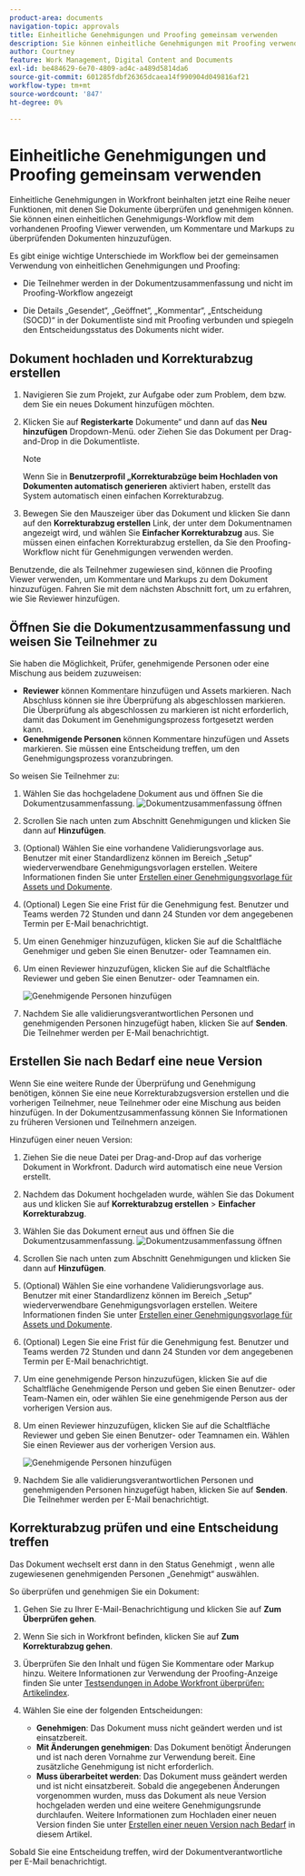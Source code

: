 ```yaml
---
product-area: documents
navigation-topic: approvals
title: Einheitliche Genehmigungen und Proofing gemeinsam verwenden
description: Sie können einheitliche Genehmigungen mit Proofing verwenden.
author: Courtney
feature: Work Management, Digital Content and Documents
exl-id: be484629-6e70-4809-ad4c-a489d5814da6
source-git-commit: 601285fdbf26365dcaea14f990904d049816af21
workflow-type: tm+mt
source-wordcount: '847'
ht-degree: 0%

---
```


# Einheitliche Genehmigungen und Proofing gemeinsam verwenden

Einheitliche Genehmigungen in Workfront beinhalten jetzt eine Reihe neuer Funktionen, mit denen Sie Dokumente überprüfen und genehmigen können. Sie können einen einheitlichen Genehmigungs-Workflow mit dem vorhandenen Proofing Viewer verwenden, um Kommentare und Markups zu überprüfenden Dokumenten hinzuzufügen.

Es gibt einige wichtige Unterschiede im Workflow bei der gemeinsamen Verwendung von einheitlichen Genehmigungen und Proofing:

* Die Teilnehmer werden in der Dokumentzusammenfassung und nicht im Proofing-Workflow angezeigt

* Die Details „Gesendet“, „Geöffnet“, „Kommentar“, „Entscheidung (SOCD)“ in der Dokumentliste sind mit Proofing verbunden und spiegeln den Entscheidungsstatus des Dokuments nicht wider.

## Dokument hochladen und Korrekturabzug erstellen

1. Navigieren Sie zum Projekt, zur Aufgabe oder zum Problem, dem bzw. dem Sie ein neues Dokument hinzufügen möchten.
1. Klicken Sie auf **Registerkarte** Dokumente“ und dann auf das **Neu hinzufügen** Dropdown-Menü.
oder
Ziehen Sie das Dokument per Drag-and-Drop in die Dokumentliste.

   >[!NOTE]
   >
   >Wenn Sie in **Benutzerprofil „Korrekturabzüge beim Hochladen von Dokumenten automatisch generieren** aktiviert haben, erstellt das System automatisch einen einfachen Korrekturabzug.

1. Bewegen Sie den Mauszeiger über das Dokument und klicken Sie dann auf den **Korrekturabzug erstellen** Link, der unter dem Dokumentnamen angezeigt wird, und wählen Sie **Einfacher Korrekturabzug** aus. Sie müssen einen einfachen Korrekturabzug erstellen, da Sie den Proofing-Workflow nicht für Genehmigungen verwenden werden.

Benutzende, die als Teilnehmer zugewiesen sind, können die Proofing Viewer verwenden, um Kommentare und Markups zu dem Dokument hinzuzufügen. Fahren Sie mit dem nächsten Abschnitt fort, um zu erfahren, wie Sie Reviewer hinzufügen.

## Öffnen Sie die Dokumentzusammenfassung und weisen Sie Teilnehmer zu

Sie haben die Möglichkeit, Prüfer, genehmigende Personen oder eine Mischung aus beidem zuzuweisen:

* **Reviewer** können Kommentare hinzufügen und Assets markieren. Nach Abschluss können sie ihre Überprüfung als abgeschlossen markieren. Die Überprüfung als abgeschlossen zu markieren ist nicht erforderlich, damit das Dokument im Genehmigungsprozess fortgesetzt werden kann.
* **Genehmigende Personen** können Kommentare hinzufügen und Assets markieren. Sie müssen eine Entscheidung treffen, um den Genehmigungsprozess voranzubringen.

So weisen Sie Teilnehmer zu:

1. Wählen Sie das hochgeladene Dokument aus und öffnen Sie die Dokumentzusammenfassung.
   ![Dokumentzusammenfassung öffnen](assets/open-doc-summary.png)

1. Scrollen Sie nach unten zum Abschnitt Genehmigungen und klicken Sie dann auf **Hinzufügen**.

1. (Optional) Wählen Sie eine vorhandene Validierungsvorlage aus. Benutzer mit einer Standardlizenz können im Bereich „Setup“ wiederverwendbare Genehmigungsvorlagen erstellen. Weitere Informationen finden Sie unter [Erstellen einer Genehmigungsvorlage für Assets und Dokumente](/help/quicksilver/review-and-approve-work/document-reviews-and-approvals/manage-document-approvals/create-approval-template.md).

1. (Optional) Legen Sie eine Frist für die Genehmigung fest. Benutzer und Teams werden 72 Stunden und dann 24 Stunden vor dem angegebenen Termin per E-Mail benachrichtigt.

1. Um einen Genehmiger hinzuzufügen, klicken Sie auf die Schaltfläche Genehmiger und geben Sie einen Benutzer- oder Teamnamen ein.

1. Um einen Reviewer hinzuzufügen, klicken Sie auf die Schaltfläche Reviewer und geben Sie einen Benutzer- oder Teamnamen ein.

   ![Genehmigende Personen hinzufügen](assets/add-approvers.png)

1. Nachdem Sie alle validierungsverantwortlichen Personen und genehmigenden Personen hinzugefügt haben, klicken Sie auf **Senden**. Die Teilnehmer werden per E-Mail benachrichtigt.

## Erstellen Sie nach Bedarf eine neue Version

Wenn Sie eine weitere Runde der Überprüfung und Genehmigung benötigen, können Sie eine neue Korrekturabzugsversion erstellen und die vorherigen Teilnehmer, neue Teilnehmer oder eine Mischung aus beiden hinzufügen. In der Dokumentzusammenfassung können Sie Informationen zu früheren Versionen und Teilnehmern anzeigen.

Hinzufügen einer neuen Version:

1. Ziehen Sie die neue Datei per Drag-and-Drop auf das vorherige Dokument in Workfront. Dadurch wird automatisch eine neue Version erstellt.

1. Nachdem das Dokument hochgeladen wurde, wählen Sie das Dokument aus und klicken Sie auf **Korrekturabzug erstellen** > **Einfacher Korrekturabzug**.

1. Wählen Sie das Dokument erneut aus und öffnen Sie die Dokumentzusammenfassung.
   ![Dokumentzusammenfassung öffnen](assets/open-doc-summary.png)

1. Scrollen Sie nach unten zum Abschnitt Genehmigungen und klicken Sie dann auf **Hinzufügen**.

1. (Optional) Wählen Sie eine vorhandene Validierungsvorlage aus. Benutzer mit einer Standardlizenz können im Bereich „Setup“ wiederverwendbare Genehmigungsvorlagen erstellen. Weitere Informationen finden Sie unter [Erstellen einer Genehmigungsvorlage für Assets und Dokumente](/help/quicksilver/review-and-approve-work/document-reviews-and-approvals/manage-document-approvals/create-approval-template.md).

1. (Optional) Legen Sie eine Frist für die Genehmigung fest. Benutzer und Teams werden 72 Stunden und dann 24 Stunden vor dem angegebenen Termin per E-Mail benachrichtigt.

1. Um eine genehmigende Person hinzuzufügen, klicken Sie auf die Schaltfläche Genehmigende Person und geben Sie einen Benutzer- oder Team-Namen ein, oder wählen Sie eine genehmigende Person aus der vorherigen Version aus.

1. Um einen Reviewer hinzuzufügen, klicken Sie auf die Schaltfläche Reviewer und geben Sie einen Benutzer- oder Teamnamen ein. Wählen Sie einen Reviewer aus der vorherigen Version aus.

   ![Genehmigende Personen hinzufügen](assets/add-approvers.png)

1. Nachdem Sie alle validierungsverantwortlichen Personen und genehmigenden Personen hinzugefügt haben, klicken Sie auf **Senden**. Die Teilnehmer werden per E-Mail benachrichtigt.

<!-- add info about reusing previous participants once released -->


## Korrekturabzug prüfen und eine Entscheidung treffen

Das Dokument wechselt erst dann in den Status Genehmigt , wenn alle zugewiesenen genehmigenden Personen „Genehmigt“ auswählen.

So überprüfen und genehmigen Sie ein Dokument:

1. Gehen Sie zu Ihrer E-Mail-Benachrichtigung und klicken Sie auf **Zum Überprüfen gehen**.

1. Wenn Sie sich in Workfront befinden, klicken Sie auf **Zum Korrekturabzug gehen**.

1. Überprüfen Sie den Inhalt und fügen Sie Kommentare oder Markup hinzu. Weitere Informationen zur Verwendung der Proofing-Anzeige finden Sie unter [Testsendungen in Adobe Workfront überprüfen: Artikelindex](/help/quicksilver/review-and-approve-work/proofing/reviewing-proofs-within-workfront/review-proofs-in-wf.md).

1. Wählen Sie eine der folgenden Entscheidungen:

   * **Genehmigen**: Das Dokument muss nicht geändert werden und ist einsatzbereit.
   * **Mit Änderungen genehmigen**: Das Dokument benötigt Änderungen und ist nach deren Vornahme zur Verwendung bereit. Eine zusätzliche Genehmigung ist nicht erforderlich.
   * **Muss überarbeitet werden**: Das Dokument muss geändert werden und ist nicht einsatzbereit. Sobald die angegebenen Änderungen vorgenommen wurden, muss das Dokument als neue Version hochgeladen werden und eine weitere Genehmigungsrunde durchlaufen. Weitere Informationen zum Hochladen einer neuen Version finden Sie unter [Erstellen einer neuen Version nach Bedarf](#create-a-new-version-as-needed) in diesem Artikel.

Sobald Sie eine Entscheidung treffen, wird der Dokumentverantwortliche per E-Mail benachrichtigt.

